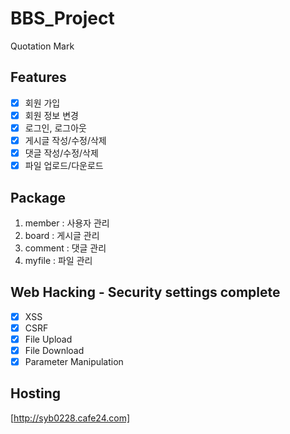 # BBS_Project
Quotation Mark

## Features
- [x] 회원 가입
- [x] 회원 정보 변경
- [x] 로그인, 로그아웃
- [x] 게시글 작성/수정/삭제
- [x] 댓글 작성/수정/삭제
- [x] 파일 업로드/다운로드

## Package
1. member : 사용자 관리
2. board : 게시글 관리
3. comment : 댓글 관리
4. myfile : 파일 관리

## Web Hacking - Security settings complete
- [x] XSS
- [x] CSRF
- [x] File Upload
- [x] File Download
- [x] Parameter Manipulation

## Hosting
[http://syb0228.cafe24.com]
